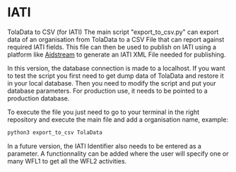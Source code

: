 # IATI
TolaData to CSV (for IATI)
The main script "export_to_csv.py" can export data of an organisation from TolaData to a CSV File that can report against required IATI fields. This file can then be used to publish on IATI using a platform like [Aidstream](https://www.aidstream.org) to generate an IATI XML File needed for publishing.

In this version, the database connection is made to a localhost. If you want to test the script you first need to get dump data of TolaData and restore it in your local database. Then you need to modify the script and put your database parameters.
For production use, it needs to be pointed to a production database.


To execute the file you just need to go to your terminal in the right repository and execute the main file and add a organisation name, example:
```bash
python3 export_to_csv TolaData
```


In a future version, the IATI Identifier also needs to be entered as a parameter.
A functionnality can be added where the user will specify one or many WFL1 to get all the WFL2 activities.
